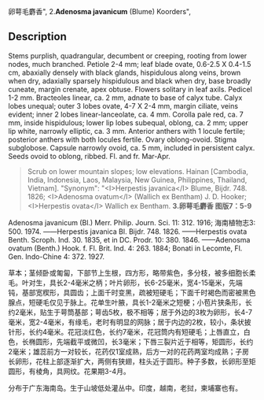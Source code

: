 卵萼毛麝香",
2.**Adenosma javanicum** (Blume) Koorders",

## Description
Stems purplish, quadrangular, decumbent or creeping, rooting from lower nodes, much branched. Petiole 2-4 mm; leaf blade ovate, 0.6-2.5 X 0.4-1.5 cm, abaxially densely with black glands, hispidulous along veins, brown when dry, adaxially sparsely hispidulous and black when dry, base broadly cuneate, margin crenate, apex obtuse. Flowers solitary in leaf axils. Pedicel 1-2 mm. Bracteoles linear, ca. 2 mm, adnate to base of calyx tube. Calyx lobes unequal; outer 3 lobes ovate, 4-7 X 2-4 mm, margin ciliate, veins evident; inner 2 lobes linear-lanceolate, ca. 4 mm. Corolla pale red, ca. 7 mm, inside hispidulous; lower lip lobes subequal, oblong, ca. 2 mm; upper lip white, narrowly elliptic, ca. 3 mm. Anterior anthers with 1 locule fertile; posterior anthers with both locules fertile. Ovary oblong-ovoid. Stigma subglobose. Capsule narrowly ovoid, ca. 5 mm, included in persistent calyx. Seeds ovoid to oblong, ribbed. Fl. and fr. Mar-Apr.

> Scrub on lower mountain slopes; low elevations. Hainan [Cambodia, India, Indonesia, Laos, Malaysia, New Guinea, Philippines, Thailand, Vietnam].
  "Synonym": "&lt;I&gt;Herpestis javanica&lt;/I&gt; Blume, Bijdr. 748. 1826; &lt;I&gt;Adenosma ovatum&lt;/I&gt; (Wallich ex Bentham) J. D. Hooker; &lt;I&gt;Herpestis ovata&lt;/I&gt; Wallich ex Bentham.
**3.卵萼毛麝香 图版7：5-9**

Adenosma javanicum (Bl.) Merr. Philip. Journ. Sci. 11: 312. 1916; 海南植物志3: 500. 1974. ——Herpestis javanica Bl. Bijdr. 748. 1826. ——Herpestis ovata Benth. Scroph. Ind. 30. 1835, et in DC. Prodr. 10: 380. 1846. ——Adenosma ovatum (Benth.) Hook. f. Fl. Brit. Ind. 4: 263. 1884; Bonati in Lecomte, Fl. Gen. Indo-Chine 4: 372. 1927.

草本；茎倾卧或匍匐，下部节上生根，四方形，略带紫色，多分枝，被多细胞长柔毛。叶对生，具长2-4毫米之柄；叶片卵形，长6-25毫米，宽4-15毫米，先端钝，基部宽楔形，具圆齿；上面千时变黑，疏被短硬毛；下面千时褐色而密被黑色腺点，短硬毛仅见于脉上。花单生叶腋，具长1-2毫米之短梗；小苞片狭条形，长约2毫米，贴生于萼筒基部；萼齿5枚，极不相等；居于外边的3枚为卵形，长4-7毫米，宽2-4毫米，有缘毛，老时有明显的网脉；居于内边的2枚，较小，条状披针形，长约4毫米。花冠淡红色，长约7毫米，花冠筒内有短硬毛；上唇直立，白色，长椭圆形，先端截平或微凹，长3毫米；下唇三裂片近于相等，矩圆形，长约2毫米；雄蕊前方一对较长，花药仅1室成熟，后方一对的花药两室均成熟；子房长卵形，花柱上部逐渐扩大，两侧有狭翅，柱头近于圆形。种子多数，长卵形至矩圆形，有棱角，具网纹。花果期3-4月。

分布于广东海南岛。生于山坡低处灌丛中。印度，越南，老挝，柬埔寨也有。
